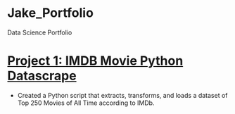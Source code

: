# Jake_Portfolio
Data Science Portfolio
# [Project 1: IMDB Movie Python Datascrape](https://github.com/PlayingNumbers/ds_salary_proj) 
* Created a Python script that extracts, transforms, and loads a dataset of Top 250 Movies of All Time according to IMDb.

